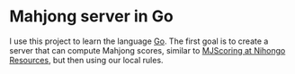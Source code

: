 Mahjong server in Go
====================

I use this project to learn the language [Go](https://golang.org/).
The first goal is to create a server that can compute Mahjong scores,
similar to [MJScoring at Nihongo Resources](http://pomax.nihongoresources.com/downloads/mjscoring/index.php),
but then using our local rules.
